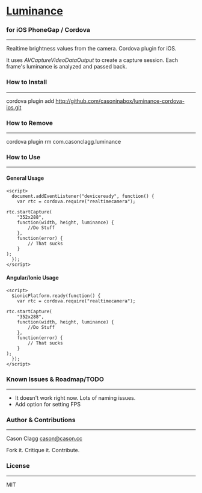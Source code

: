 # [Luminance](http://github.com/casoninabox/luminance-cordova-ios)
### for iOS PhoneGap / Cordova
***

Realtime brightness values from the camera. Cordova plugin for iOS.

It uses *AVCaptureVideoDataOutput* to create a capture session. Each frame's luminance is analyzed and passed back.

### How to Install
***

cordova plugin add http://github.com/casoninabox/luminance-cordova-ios.git


### How to Remove
***

cordova plugin rm com.casonclagg.luminance


### How to Use
***

#### General Usage

    <script>
      document.addEventListener("deviceready", function() {
        var rtc = cordova.require("realtimecamera");

	rtc.startCapture(
		"352x288", 
		function(width, height, luminance) { 
			//Do Stuff
		}, 
		function(error) { 
			// That sucks
		}
	);
      });
    </script>

#### Angular/Ionic Usage

    <script>
      $ionicPlatform.ready(function() {
        var rtc = cordova.require("realtimecamera");

	rtc.startCapture(
		"352x288", 
		function(width, height, luminance) { 
			//Do Stuff
		}, 
		function(error) { 
			// That sucks
		}
	);
      });
    </script>


### Known Issues & Roadmap/TODO
***

* It doesn't work right now.  Lots of naming issues.
* Add option for setting FPS


### Author & Contributions
***

Cason Clagg <cason@cason.cc>

Fork it. Critique it. Contribute.

### License
***

MIT
